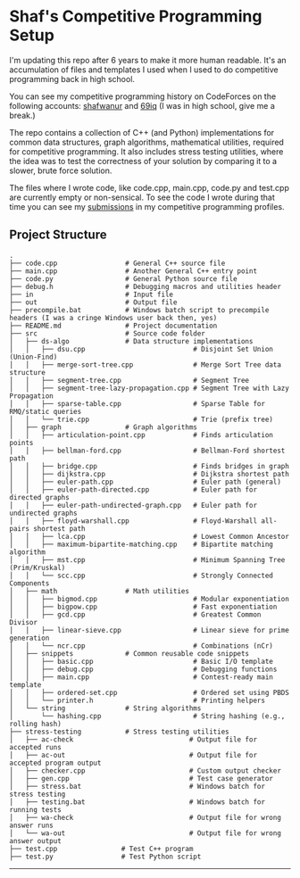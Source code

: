 # Shaf's Competitive Programming Setup

I'm updating this repo after 6 years to make it more human readable. It's an accumulation of files and templates I used when I used to do competitive programming back in high school. 

You can see my competitive programming history on CodeForces on the following accounts: [shafwanur](https://codeforces.com/profile/shafwanur) and [69iq](https://codeforces.com/profile/69iq) (I was in high school, give me a break.)

The repo contains a collection of C++ (and Python) implementations for common data structures, graph algorithms, mathematical utilities, required for competitive programming. It also includes stress testing utilities, where the idea was to test the correctness of your solution by comparing it to a slower, brute force solution. 

The files where I wrote code, like code.cpp, main.cpp, code.py and test.cpp are currently empty or non-sensical. To see the code I wrote during that time you can see my [submissions](https://codeforces.com/submissions/69iq) in my competitive programming profiles.  

## Project Structure

```
.
├── code.cpp                 # General C++ source file 
├── main.cpp                 # Another General C++ entry point
├── code.py                  # General Python source file
├── debug.h                  # Debugging macros and utilities header
├── in                       # Input file 
├── out                      # Output file 
├── precompile.bat           # Windows batch script to precompile headers (I was a cringe Windows user back then, yes)
├── README.md                # Project documentation
├── src                      # Source code folder
│   ├── ds-algo              # Data structure implementations
│   │   ├── dsu.cpp                           # Disjoint Set Union (Union-Find)
│   │   ├── merge-sort-tree.cpp               # Merge Sort Tree data structure
│   │   ├── segment-tree.cpp                  # Segment Tree
│   │   ├── segment-tree-lazy-propagation.cpp # Segment Tree with Lazy Propagation
│   │   ├── sparse-table.cpp                  # Sparse Table for RMQ/static queries
│   │   └── trie.cpp                          # Trie (prefix tree)
│   ├── graph                # Graph algorithms
│   │   ├── articulation-point.cpp            # Finds articulation points
│   │   ├── bellman-ford.cpp                  # Bellman-Ford shortest path
│   │   ├── bridge.cpp                        # Finds bridges in graph
│   │   ├── dijkstra.cpp                      # Dijkstra shortest path
│   │   ├── euler-path.cpp                    # Euler path (general)
│   │   ├── euler-path-directed.cpp           # Euler path for directed graphs
│   │   ├── euler-path-undirected-graph.cpp   # Euler path for undirected graphs
│   │   ├── floyd-warshall.cpp                # Floyd-Warshall all-pairs shortest path
│   │   ├── lca.cpp                           # Lowest Common Ancestor
│   │   ├── maximum-bipartite-matching.cpp    # Bipartite matching algorithm
│   │   ├── mst.cpp                           # Minimum Spanning Tree (Prim/Kruskal)
│   │   └── scc.cpp                           # Strongly Connected Components
│   ├── math                 # Math utilities
│   │   ├── bigmod.cpp                        # Modular exponentiation
│   │   ├── bigpow.cpp                        # Fast exponentiation
│   │   ├── gcd.cpp                           # Greatest Common Divisor
│   │   ├── linear-sieve.cpp                  # Linear sieve for prime generation
│   │   └── ncr.cpp                           # Combinations (nCr)
│   ├── snippets             # Common reusable code snippets
│   │   ├── basic.cpp                         # Basic I/O template
│   │   ├── debug.cpp                         # Debugging functions
│   │   ├── main.cpp                          # Contest-ready main template
│   │   ├── ordered-set.cpp                   # Ordered set using PBDS
│   │   └── printer.h                         # Printing helpers
│   └── string               # String algorithms
│       └── hashing.cpp                       # String hashing (e.g., rolling hash)
├── stress-testing           # Stress testing utilities
│   ├── ac-check                             # Output file for accepted runs
│   ├── ac-out                               # Output file for accepted program output
│   ├── checker.cpp                          # Custom output checker
│   ├── gen.cpp                              # Test case generator
│   ├── stress.bat                           # Windows batch for stress testing
│   ├── testing.bat                          # Windows batch for running tests
│   ├── wa-check                             # Output file for wrong answer runs
│   └── wa-out                               # Output file for wrong answer output
├── test.cpp                # Test C++ program
├── test.py                 # Test Python script
```
---